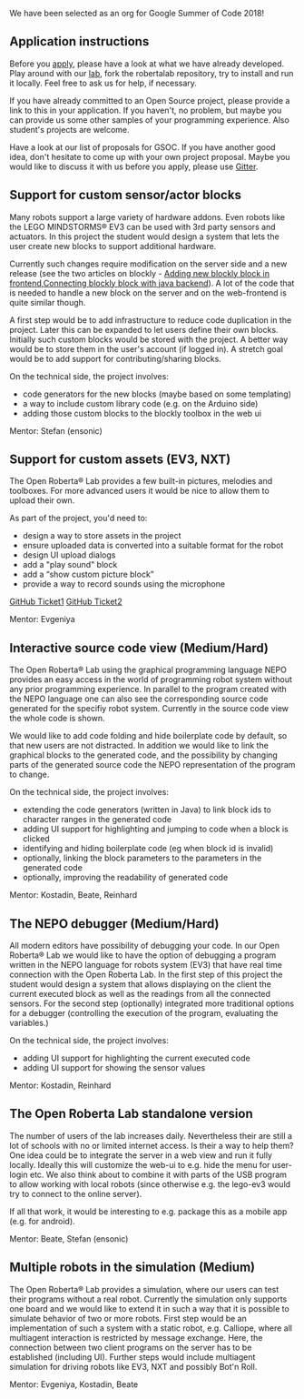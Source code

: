 We have been selected as an org for Google Summer of Code 2018!

## Application instructions
Before you [apply](https://summerofcode.withgoogle.com/organizations/6256279438229504/), please have a look at what we have already developed. Play around with our [lab](https://lab.open-roberta.org), fork the robertalab repository, try to install and run it locally. Feel free to ask us for help, if necessary.

If you have already committed to an Open Source project, please provide a link to this in your application. If you haven't, no problem, but maybe you can provide us some other samples of your programming experience. Also student's projects are welcome.

Have a look at our list of proposals for GSOC. If you have another good idea, don't hesitate to come up with your own project proposal. Maybe you would like to discuss it with us before you apply, please use [Gitter](https://gitter.im/open-roberta-lab/GSoC).



## Support for custom sensor/actor blocks

Many robots support a large variety of hardware addons. Even robots like the LEGO MINDSTORMS® EV3 can be used with 3rd party sensors and actuators. In this project the student would design a system that lets the user create new blocks to support additional hardware.

Currently such changes require modification on the server side and a new release (see the two articles on blockly - [Adding new blockly block in frontend](https://github.com/OpenRoberta/robertalab/wiki/Adding-new-blockly-block-in-frontend),[Connecting blockly block with java backend](https://github.com/OpenRoberta/robertalab/wiki/Connecting-blockly-block-with-java-backend)). A lot of the code that is needed to handle a new block on the server and on the web-frontend is quite similar though.

A first step would be to add infrastructure to reduce code duplication in the project. Later this can be expanded to let users define their own blocks. Initially such custom blocks would be stored with the project. A better way would be to store them in the user's account (if logged in). A stretch goal would be to add support for contributing/sharing blocks.

On the technical side, the project involves:
* code generators for the new blocks (maybe based on some templating)
* a way to include custom library code (e.g. on the Arduino side)
* adding those custom blocks to the blockly toolbox in the web ui

Mentor: Stefan (ensonic)

## Support for custom assets (EV3, NXT)

The Open Roberta® Lab provides a few built-in pictures, melodies and toolboxes. For more advanced users it would be nice to allow them to upload their own.

As part of the project, you'd need to:

* design a way to store assets in the project
* ensure uploaded data is converted into a suitable format for the robot
* design UI upload dialogs
* add a "play sound" block
* add a “show custom picture block”
* provide a way to record sounds using the microphone

[GitHub Ticket1](https://github.com/OpenRoberta/robertalab/issues/90)
[GitHub Ticket2](https://github.com/OpenRoberta/robertalab/issues/216)

Mentor: Evgeniya


## Interactive source code view (Medium/Hard)

The Open Roberta® Lab using the graphical programming language NEPO provides an easy access in the world of programming robot system without any prior programming experience. In parallel to the program created with the NEPO language one can also see the corresponding source code generated for the specifiy robot system. Currently in the source code view the whole code is shown.

We would like to add code folding and hide boilerplate code by default, so that new users are not distracted. In addition we would like to link the graphical blocks to the generated code, and the possibility by changing parts of the generated source code the NEPO representation of the program to change.

On the technical side, the project involves:

* extending the code generators (written in Java) to link block ids to character ranges in the generated code
* adding UI support for highlighting and jumping to code when a block is clicked
* identifying and hiding boilerplate code (eg when block id is invalid)
* optionally, linking the block parameters to the parameters in the generated code
* optionally, improving the readability of generated code

Mentor: Kostadin, Beate, Reinhard


## The NEPO debugger (Medium/Hard)

All modern editors have possibility of debugging your code. In our Open Roberta® Lab we would like to have the option of debugging a program written in the NEPO language for robots system (EV3) that have real time connection with the Open Roberta Lab. In the first step of this project the student would design a system that allows displaying on the client the current executed block as well as the readings from all the connected sensors. For the second step (optionally) integrated more traditional options for a debugger (controlling the execution of the program, evaluating the variables.)

On the technical side, the project involves:
* adding UI support for highlighting the current executed code
* adding UI support for showing the sensor values

Mentor: Kostadin, Reinhard

## The Open Roberta Lab standalone version
The number of users of the lab increases daily. Nevertheless their are still a lot of schools with no or limited internet access. Is their a way to help them?
One idea could be to integrate the server in a web view and run it fully locally. Ideally this will customize the web-ui to e.g. hide the menu for user-login etc.
We also think about to combine it with parts of the USB program to allow working with local robots (since otherwise e.g. the lego-ev3 would try to connect to the online server).

If all that work, it would be interesting to e.g. package this as a mobile app (e.g. for android).

Mentor: Beate, Stefan (ensonic)

## Multiple robots in the simulation (Medium)

The Open Roberta® Lab provides ​a simulation, where our users can test their programs without a real robot. Currently the simulation only supports one board and we would like to extend it in such a way that it is possible to simulate behavior of two or more robots. First step would be an implementation of such a system with a static robot, e.g. Calliope, where all multiagent interaction is restricted by message exchange.
Here, the connection between two client programs on the server has to be established (including UI).
Further steps would include multiagent simulation for driving robots like EV3, NXT and possibly Bot'n Roll.

Mentor: Evgeniya, Kostadin, Beate